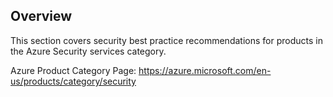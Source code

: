 ## Overview

This section covers security best practice recommendations for products in the Azure Security services category.

Azure Product Category Page: https://azure.microsoft.com/en-us/products/category/security
